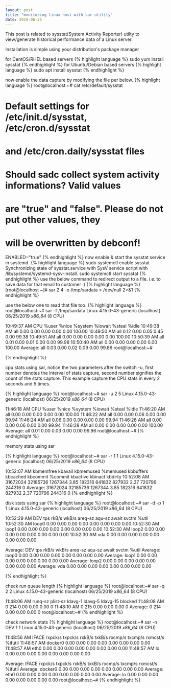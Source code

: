 ```yaml
---
layout: post
title: "monitoring linux host with sar utility"
date: 2019-06-25
---
```

This post is related to sysstat(System Activity Reporter) utilty to view/generate historical performance data of a Linux server.

Installation is simple using your distribution's package manager 

for CentOS/RHEL based servers
{% highlight language %}
sudo yum install sysstat
{% endhighlight %}
for Ubuntu/Debian based servers
{% highlight language %}
sudo apt install sysstat
{% endhighlight %}

now enable the data capture by modifying the file per below.
{% highlight language %}
root@localhost:~# cat /etc/default/sysstat
#
# Default settings for /etc/init.d/sysstat, /etc/cron.d/sysstat
# and /etc/cron.daily/sysstat files
#

# Should sadc collect system activity informations? Valid values
# are "true" and "false". Please do not put other values, they
# will be overwritten by debconf!
ENABLED="true"
{% endhighlight %}
now enable & start the sysstat service in systemd.
{% highlight language %}
sudo systemctl enable sysstat
Synchronizing state of sysstat.service with SysV service script with /lib/systemd/systemd-sysv-install.
sudo systemctl start sysstat
{% endhighlight %}
use the below command to redirect output to a file. i.e. to save data for that email to customer :)
{% highlight language %}
[root@localhost ~]# sar 2 4 -o /tmp/sardata > /dev/null 2>&1
{% endhighlight %}

use the below one to read that file too.
{% highlight language %}
root@localhost:~# sar -f /tmp/sardata
Linux 4.15.0-43-generic (localhost)      06/25/2019      _x86_64_        (8 CPU)

10:49:37 AM     CPU     %user     %nice   %system   %iowait    %steal     %idle
10:49:38 AM     all      0.00      0.00      0.00      0.00      0.00    100.00
10:49:50 AM     all      0.12      0.00      0.05      0.45      0.00     99.38
10:49:51 AM     all      0.00      0.00      0.00      0.00      0.00    100.00
10:50:39 AM     all      0.01      0.00      0.01      0.00      0.00     99.98
10:50:40 AM     all      0.00      0.00      0.00      0.00      0.00    100.00
Average:        all      0.03      0.00      0.02      0.09      0.00     99.86
root@localhost:~#

{% endhighlight %}

cpu stats using sar, notice the two parameters after the switch -u, first number denotes the interval of stats capture, second number signifies the count of the stats capture. This example capture the CPU stats in every 2 seconds and 5 times.

{% highlight language %}
root@localhost:~# sar -u 2 5
Linux 4.15.0-43-generic (localhost)      06/25/2019      _x86_64_        (8 CPU)

11:46:18 AM     CPU     %user     %nice   %system   %iowait    %steal     %idle
11:46:20 AM     all      0.00      0.00      0.00      0.00      0.00    100.00
11:46:22 AM     all      0.00      0.00      0.06      0.00      0.00     99.94
11:46:24 AM     all      0.06      0.00      0.00      0.00      0.00     99.94
11:46:26 AM     all      0.00      0.00      0.06      0.00      0.00     99.94
11:46:28 AM     all      0.00      0.00      0.00      0.00      0.00    100.00
Average:        all      0.01      0.00      0.03      0.00      0.00     99.96
root@localhost:~#
{% endhighlight %}

memory stats using sar

{% highlight language %}
root@localhost:~# sar -r 1 1
Linux 4.15.0-43-generic (localhost)      06/25/2019      _x86_64_        (8 CPU)

10:52:07 AM kbmemfree   kbavail kbmemused  %memused kbbuffers  kbcached  kbcommit   %commit  kbactive   kbinact   kbdirty
10:52:08 AM  31672024  32185736   1267344      3.85    182316    641832    827932      2.37    720796    244316         0
Average:     31672024  32185736   1267344      3.85    182316    641832    827932      2.37    720796    244316         0
{% endhighlight %}

disk stats using sar
{% highlight language %}
root@localhost:~# sar -d -p 1 1
Linux 4.15.0-43-generic (localhost)      06/25/2019      _x86_64_        (8 CPU)

10:52:29 AM       DEV       tps     rkB/s     wkB/s   areq-sz    aqu-sz     await     svctm     %util
10:52:30 AM     loop0      0.00      0.00      0.00      0.00      0.00      0.00      0.00      0.00
10:52:30 AM     loop1      0.00      0.00      0.00      0.00      0.00      0.00      0.00      0.00
10:52:30 AM     loop2      0.00      0.00      0.00      0.00      0.00      0.00      0.00      0.00
10:52:30 AM       vda      0.00      0.00      0.00      0.00      0.00      0.00      0.00      0.00

Average:          DEV       tps     rkB/s     wkB/s   areq-sz    aqu-sz     await     svctm     %util
Average:        loop0      0.00      0.00      0.00      0.00      0.00      0.00      0.00      0.00
Average:        loop1      0.00      0.00      0.00      0.00      0.00      0.00      0.00      0.00
Average:        loop2      0.00      0.00      0.00      0.00      0.00      0.00      0.00      0.00
Average:          vda      0.00      0.00      0.00      0.00      0.00      0.00      0.00      0.00

{% endhighlight %}

check run queue length
{% highlight language %}
root@localhost:~# sar -q 2 2
Linux 4.15.0-43-generic (localhost)      06/25/2019      _x86_64_        (8 CPU)

11:48:06 AM   runq-sz  plist-sz   ldavg-1   ldavg-5  ldavg-15   blocked
11:48:08 AM         0       214      0.00      0.00      0.00         0
11:48:10 AM         0       215      0.00      0.00      0.00         0
Average:            0       214      0.00      0.00      0.00         0
root@localhost:~#
{% endhighlight %}

check network stats
{% highlight language %}
root@localhost:~# sar -n DEV 1 1
Linux 4.15.0-43-generic (localhost)      06/25/2019      _x86_64_        (8 CPU)

11:48:56 AM     IFACE   rxpck/s   txpck/s    rxkB/s    txkB/s   rxcmp/s   txcmp/s  rxmcst/s   %ifutil
11:48:57 AM   docker0      0.00      0.00      0.00      0.00      0.00      0.00      0.00      0.00
11:48:57 AM      eth0      0.00      0.00      0.00      0.00      0.00      0.00      0.00      0.00
11:48:57 AM        lo      0.00      0.00      0.00      0.00      0.00      0.00      0.00      0.00

Average:        IFACE   rxpck/s   txpck/s    rxkB/s    txkB/s   rxcmp/s   txcmp/s  rxmcst/s   %ifutil
Average:      docker0      0.00      0.00      0.00      0.00      0.00      0.00      0.00      0.00
Average:         eth0      0.00      0.00      0.00      0.00      0.00      0.00      0.00      0.00
Average:           lo      0.00      0.00      0.00      0.00      0.00      0.00      0.00      0.00
root@localhost:~#
{% endhighlight %}

